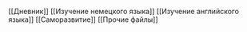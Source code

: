 [[Дневник]]
[[Изучение немецкого языка]]
[[Изучение английского языка]]
[[Саморазвитие]]
[[Прочие файлы]]
